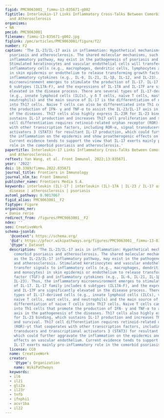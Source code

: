 ```yaml
---
figid: PMC9063001__fimmu-13-835671-g002
figtitle: Interleukin-17 Links Inflammatory Cross-Talks Between Comorbid Psoriasis
  and Atherosclerosis
organisms:
- NA
pmcid: PMC9063001
filename: fimmu-13-835671-g002.jpg
figlink: /pmc/articles/PMC9063001/figure/f2/
number: F2
caption: 'The IL-23/IL-17 axis in inflammation: Hypothetical mechanisms linking comorbid
  psoriasis and atherosclerosis. The shared molecular mechanisms, such as the IL-23/IL-17
  inflammatory pathway, may exist in the pathogenesis of psoriasis and atherosclerosis.
  Stimulated keratinocytes and vascular endothelial cells will transfer signals to
  inflammatory cells (e.g., macrophages, dendritic cells, lymphocytes and monocytes)
  in skin epidermis or endothelium to release transforming growth factor (TGF)-β and
  inflammatory cytokines (e.g., IL-6, IL-21, IL-1β, IL-12, and IL-23). Thus, the inflammatory
  microenvironment emerges to stimulate the production of IL-17. IL-17 family includes
  6 subtypes (IL17A-F), and the expressions of IL-17A and IL-17F are significantly
  elevated in the disease process. There are several types of IL-17-derived cells
  (e.g., innate lymphoid cells (ILCs), γ δ T cells, naïve T cells, mast cells, and
  neutrophils) and the main source of IL-17 is the differentiation of naive T cells
  into Th17 cells. Naive T cells can also be differentiated into Th1 cells that promote
  the production of IFN- γ and TNF-α to assist the IL-23/IL-17 axis in the pathogenesis
  of the diseases. Th17 cells also highly express IL-23R for IL-23 binding, which
  sustains IL-17 production and increases Th17 cell proliferation and survival. Th17
  cell differentiation requires retinoid-related orphan receptor (ROR)-γt that cooperates
  with other transcription factors, including ROR-α, signal transducers and transcriptional
  activators 3 (STAT3) for resultant IL-17 production, which could further aggravate
  the inflammation on the epidermis and show proatherogenic effects on vascular endothelium.
  Current evidence tends to support the view that IL-17 exerts mainly pro-inflammatory
  role in the comorbid psoriasis and atherosclerosis.'
papertitle: Interleukin-17 Links Inflammatory Cross-Talks Between Comorbid Psoriasis
  and Atherosclerosis.
reftext: Yan Wang, et al. Front Immunol. 2022;13:835671.
year: '2022'
doi: 10.3389/fimmu.2022.835671
journal_title: Frontiers in Immunology
journal_nlm_ta: Front Immunol
publisher_name: Frontiers Media S.A.
keywords: interleukin (IL)-17 | interleukin (IL)-17A | IL-23 / IL-17 axis | cardiovascular
  disease | atherosclerosis | psoriasis
automl_pathway: 0.9017067
figid_alias: PMC9063001__F2
figtype: Figure
organisms_ner:
- Danio rerio
redirect_from: /figures/PMC9063001__F2
ndex: ''
seo: CreativeWork
schema-jsonld:
  '@context': https://schema.org/
  '@id': https://pfocr.wikipathways.org/figures/PMC9063001__fimmu-13-835671-g002.html
  '@type': Dataset
  description: 'The IL-23/IL-17 axis in inflammation: Hypothetical mechanisms linking
    comorbid psoriasis and atherosclerosis. The shared molecular mechanisms, such
    as the IL-23/IL-17 inflammatory pathway, may exist in the pathogenesis of psoriasis
    and atherosclerosis. Stimulated keratinocytes and vascular endothelial cells will
    transfer signals to inflammatory cells (e.g., macrophages, dendritic cells, lymphocytes
    and monocytes) in skin epidermis or endothelium to release transforming growth
    factor (TGF)-β and inflammatory cytokines (e.g., IL-6, IL-21, IL-1β, IL-12, and
    IL-23). Thus, the inflammatory microenvironment emerges to stimulate the production
    of IL-17. IL-17 family includes 6 subtypes (IL17A-F), and the expressions of IL-17A
    and IL-17F are significantly elevated in the disease process. There are several
    types of IL-17-derived cells (e.g., innate lymphoid cells (ILCs), γ δ T cells,
    naïve T cells, mast cells, and neutrophils) and the main source of IL-17 is the
    differentiation of naive T cells into Th17 cells. Naive T cells can also be differentiated
    into Th1 cells that promote the production of IFN- γ and TNF-α to assist the IL-23/IL-17
    axis in the pathogenesis of the diseases. Th17 cells also highly express IL-23R
    for IL-23 binding, which sustains IL-17 production and increases Th17 cell proliferation
    and survival. Th17 cell differentiation requires retinoid-related orphan receptor
    (ROR)-γt that cooperates with other transcription factors, including ROR-α, signal
    transducers and transcriptional activators 3 (STAT3) for resultant IL-17 production,
    which could further aggravate the inflammation on the epidermis and show proatherogenic
    effects on vascular endothelium. Current evidence tends to support the view that
    IL-17 exerts mainly pro-inflammatory role in the comorbid psoriasis and atherosclerosis.'
  license: CC0
  name: CreativeWork
  creator:
    '@type': Organization
    name: WikiPathways
  keywords:
  - il6
  - il21
  - gli2a
  - il23r
  - tnfb
  - ifnphi1
  - acvr1ba
  - il22
---
```


